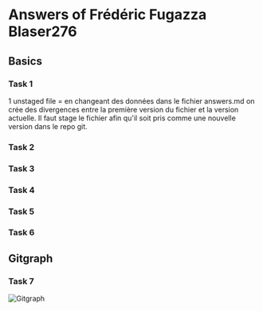 # Answers of Frédéric Fugazza Blaser276

## Basics
### Task 1
1 unstaged file = en changeant des données dans le fichier answers.md on crée des divergences entre la première version du fichier et la version actuelle. Il faut stage le fichier afin qu'il soit pris comme une nouvelle version dans le repo git.
### Task 2

### Task 3

### Task 4

### Task 5

### Task 6

## Gitgraph

### Task 7

![Gitgraph](img/gitgraph.svg)